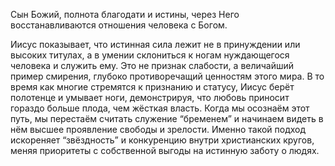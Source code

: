 Сын Божий, полнота благодати и истины, через Него восстанавливаются отношения человека с Богом.  

Иисус показывает, что истинная сила лежит не в принуждении или высоких титулах, а в умении склониться к ногам нуждающегося человека и служить ему. Это не признак слабости, а величайший пример смирения, глубоко противоречащий ценностям этого мира. В то время как многие стремятся к признанию и статусу, Иисус берёт полотенце и умывает ноги, демонстрируя, что любовь приносит гораздо больше плода, чем жёсткая власть. Когда мы осознаём этот путь, мы перестаём считать служение “бременем” и начинаем видеть в нём высшее проявление свободы и зрелости. Именно такой подход искореняет “звёздность” и конкуренцию внутри христианских кругов, меняя приоритеты с собственной выгоды на истинную заботу о людях.